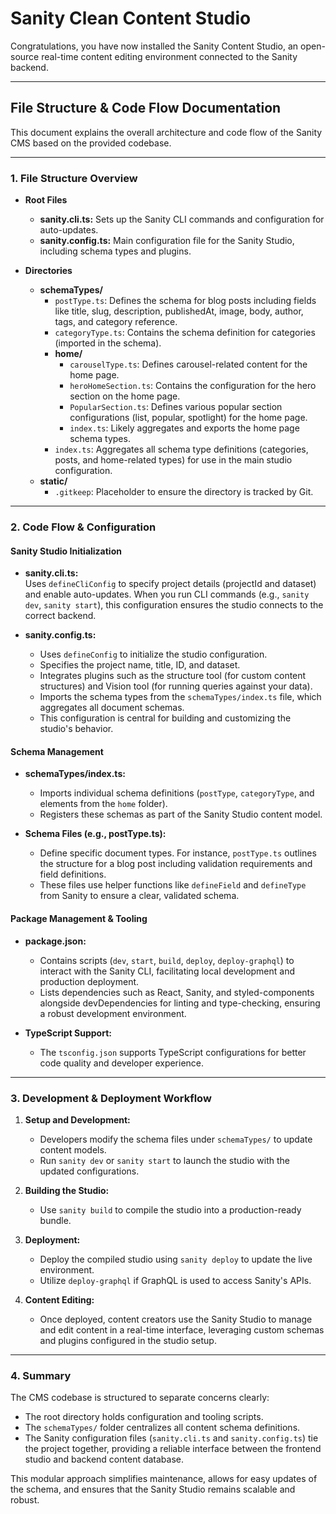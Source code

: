 # Sanity Clean Content Studio

Congratulations, you have now installed the Sanity Content Studio, an open-source real-time content editing environment connected to the Sanity backend.

---

## File Structure & Code Flow Documentation

This document explains the overall architecture and code flow of the Sanity CMS based on the provided codebase.

---

### 1. File Structure Overview

- **Root Files** 
    - **sanity.cli.ts:** Sets up the Sanity CLI commands and configuration for auto-updates.  
    - **sanity.config.ts:** Main configuration file for the Sanity Studio, including schema types and plugins.

- **Directories**  
    - **schemaTypes/**  
        - `postType.ts`: Defines the schema for blog posts including fields like title, slug, description, publishedAt, image, body, author, tags, and category reference.  
        - `categoryType.ts`: Contains the schema definition for categories (imported in the schema).  
        - **home/**  
            - `carouselType.ts`: Defines carousel-related content for the home page.  
            - `heroHomeSection.ts`: Contains the configuration for the hero section on the home page.  
            - `PopularSection.ts`: Defines various popular section configurations (list, popular, spotlight) for the home page.  
            - `index.ts`: Likely aggregates and exports the home page schema types.
        - `index.ts`: Aggregates all schema type definitions (categories, posts, and home-related types) for use in the main studio configuration.
    - **static/**  
        - `.gitkeep`: Placeholder to ensure the directory is tracked by Git.

---

### 2. Code Flow & Configuration

#### Sanity Studio Initialization
- **sanity.cli.ts:**  
    Uses `defineCliConfig` to specify project details (projectId and dataset) and enable auto-updates. When you run CLI commands (e.g., `sanity dev`, `sanity start`), this configuration ensures the studio connects to the correct backend.

- **sanity.config.ts:**  
    - Uses `defineConfig` to initialize the studio configuration.  
    - Specifies the project name, title, ID, and dataset.  
    - Integrates plugins such as the structure tool (for custom content structures) and Vision tool (for running queries against your data).  
    - Imports the schema types from the `schemaTypes/index.ts` file, which aggregates all document schemas.  
    - This configuration is central for building and customizing the studio's behavior.

#### Schema Management
- **schemaTypes/index.ts:**  
    - Imports individual schema definitions (`postType`, `categoryType`, and elements from the `home` folder).  
    - Registers these schemas as part of the Sanity Studio content model.
    
- **Schema Files (e.g., postType.ts):**  
    - Define specific document types. For instance, `postType.ts` outlines the structure for a blog post including validation requirements and field definitions.  
    - These files use helper functions like `defineField` and `defineType` from Sanity to ensure a clear, validated schema.

#### Package Management & Tooling
- **package.json:**  
    - Contains scripts (`dev`, `start`, `build`, `deploy`, `deploy-graphql`) to interact with the Sanity CLI, facilitating local development and production deployment.  
    - Lists dependencies such as React, Sanity, and styled-components alongside devDependencies for linting and type-checking, ensuring a robust development environment.

- **TypeScript Support:**  
    - The `tsconfig.json` supports TypeScript configurations for better code quality and developer experience.

---

### 3. Development & Deployment Workflow

1. **Setup and Development:**  
     - Developers modify the schema files under `schemaTypes/` to update content models.  
     - Run `sanity dev` or `sanity start` to launch the studio with the updated configurations.

2. **Building the Studio:**  
     - Use `sanity build` to compile the studio into a production-ready bundle.

3. **Deployment:**  
     - Deploy the compiled studio using `sanity deploy` to update the live environment.  
     - Utilize `deploy-graphql` if GraphQL is used to access Sanity's APIs.

4. **Content Editing:**  
     - Once deployed, content creators use the Sanity Studio to manage and edit content in a real-time interface, leveraging custom schemas and plugins configured in the studio setup.

---

### 4. Summary

The CMS codebase is structured to separate concerns clearly:
- The root directory holds configuration and tooling scripts.
- The `schemaTypes/` folder centralizes all content schema definitions.
- The Sanity configuration files (`sanity.cli.ts` and `sanity.config.ts`) tie the project together, providing a reliable interface between the frontend studio and backend content database.

This modular approach simplifies maintenance, allows for easy updates of the schema, and ensures that the Sanity Studio remains scalable and robust.
